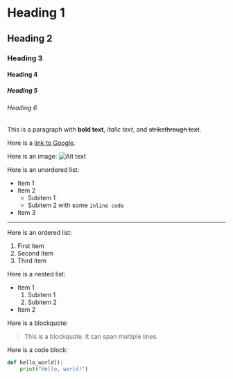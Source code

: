 # Heading 1
## Heading 2
### Heading 3
#### Heading 4
##### Heading 5
###### Heading 6

This is a paragraph with **bold text**, *italic text*, and ~~strikethrough text~~.

Here is a [link to Google](https://www.google.com).

Here is an image:
![Alt text](https://via.placeholder.com/150)

Here is an unordered list:
- Item 1
- Item 2
  - Subitem 1
  - Subitem 2 with some `inline code`
- Item 3

--- 

Here is an ordered list:
1. First item
2. Second item
3. Third item

Here is a nested list:
- Item 1
  1. Subitem 1
  2. Subitem 2
- Item 2

Here is a blockquote:
> This is a blockquote.
> It can span multiple lines.

Here is a code block:
```python
def hello_world():
    print("Hello, world!")
```